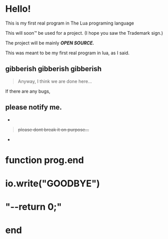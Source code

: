 ﻿
# Hello!

This is my first real program in The Lua programing language

This will soon™ be used for a project. (I hope you saw the Trademark sign.)

The project will be mainly ***OPEN SOURCE.***

This was meant to be my first real program in lua, as I said.

## gibberish gibberish gibberish 

> Anyway, I think we are done here...


If there are any bugs,
 
## **please notify me.**

 -
 
> ~~please dont break it on purpose...~~

 -

# function prog.end
# io.write("GOODBYE")
# "--return 0;"
# end

